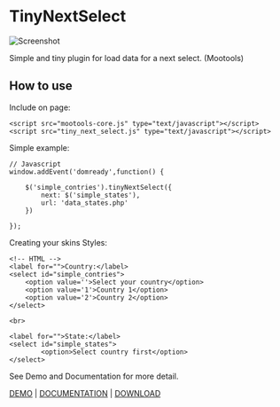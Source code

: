 TinyNextSelect
===========
![Screenshot](http://www.danillocesar.com.br/images/labs/tinynextselect.png)


Simple and tiny plugin for load data for a next select. (Mootools)


How to use
----------

Include on page:

	<script src="mootools-core.js" type="text/javascript"></script>
	<script src="tiny_next_select.js" type="text/javascript"></script>

Simple example:

	// Javascript
	window.addEvent('domready',function() {
		
		$('simple_contries').tinyNextSelect({
			next: $('simple_states'),
			url: 'data_states.php'
		})
		
	});

	
Creating your skins Styles:
	
	<!-- HTML -->
	<label for="">Country:</label>
	<select id="simple_contries">
		<option value=''>Select your country</option>
		<option value='1'>Country 1</option>
		<option value='2'>Country 2</option>
	</select>

	<br>

	<label for="">State:</label>
	<select id="simple_states">
			<option>Select country first</option>
	</select>
	
See Demo and Documentation for more detail.

[DEMO](http://www.danillocesar.com.br/labs/tiny-next-select "TinyNextSelect DEMO") | [DOCUMENTATION](http://github.com/danillos/tinyalert/blob/master/Docs/TinyNextSelect.md "View Documentation") | [DOWNLOAD](http://github.com/danillos/tinynextselect/downloads)